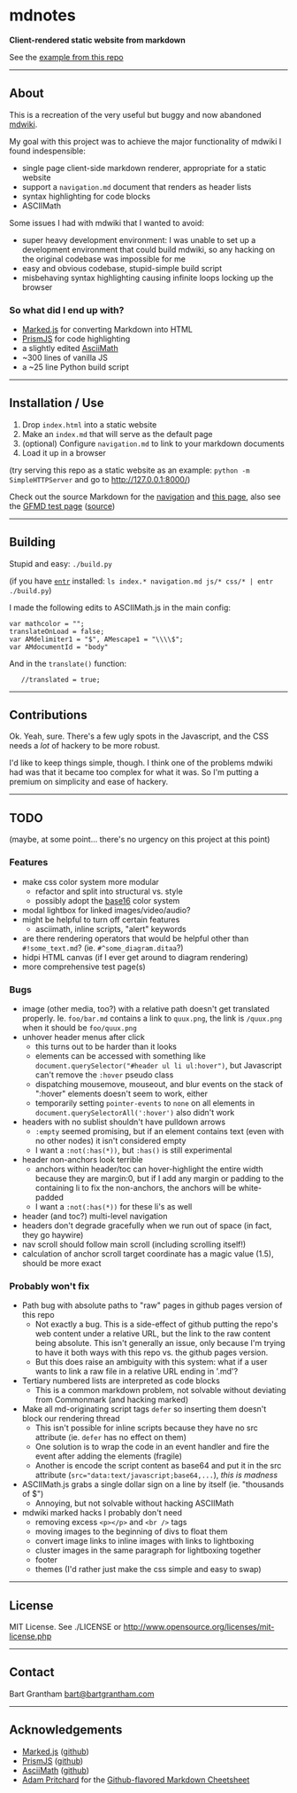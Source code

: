 # mdnotes

**Client-rendered static website from markdown**

See the [example from this repo](https://bartgrantham.github.io/mdnotes/)


- - - -

## About

This is a recreation of the very useful but buggy and now abandoned [mdwiki](https://github.com/Dynalon/mdwiki/).

My goal with this project was to achieve the major functionality of mdwiki I found indespensible:

- single page client-side markdown renderer, appropriate for a static website
- support a `navigation.md` document that renders as header lists
- syntax highlighting for code blocks
- ASCIIMath

Some issues I had with mdwiki that I wanted to avoid:

- super heavy development environment: I was unable to set up a development environment that could build mdwiki, so any hacking on the original codebase was impossible for me
- easy and obvious codebase, stupid-simple build script
- misbehaving syntax highlighting causing infinite loops locking up the browser

### So what did I end up with?

* [Marked.js](https://marked.js.org) for converting Markdown into HTML
* [PrismJS](https://prismjs.com/index.html) for code highlighting
* a slightly edited [AsciiMath](http://asciimath.org/)
* ~300 lines of vanilla JS
* a ~25 line Python build script


- - - -

## Installation / Use

1. Drop `index.html` into a static website
2. Make an `index.md` that will serve as the default page
3. (optional) Configure `navigation.md` to link to your markdown documents
4. Load it up in a browser

(try serving this repo as a static website as an example: `python -m SimpleHTTPServer` and go to http://127.0.0.1:8000/)

Check out the source Markdown for the [navigation](/navigation.md) and [this page](/index.md), also see the [GFMD test page](test/GFMD.md) ([source](/test/GFMD.md))


- - - -

## Building

Stupid and easy: `./build.py`

(if you have [`entr`](http://eradman.com/entrproject/) installed: `ls index.* navigation.md js/* css/* | entr ./build.py`)

I made the following edits to ASCIIMath.js in the main config:

```
var mathcolor = "";
translateOnLoad = false;
var AMdelimiter1 = "$", AMescape1 = "\\\\$";
var AMdocumentId = "body"
```

And in the `translate()` function:
```
   //translated = true;
```


- - - -

## Contributions

Ok.  Yeah, sure.  There's a few ugly spots in the Javascript, and the CSS needs a _lot_ of hackery to be more robust.

I'd like to keep things simple, though.  I think one of the problems mdwiki had was that it became too complex for what it was.  So I'm putting a premium on simplicity and ease of hackery.


- - - -

## TODO

(maybe, at some point... there's no urgency on this project at this point)

### Features

- make css color system more modular
    - refactor and split into structural vs. style
    - possibly adopt the [base16](https://github.com/chriskempson/base16) color system
- modal lightbox for linked images/video/audio?
- might be helpful to turn off certain features
    - asciimath, inline scripts, "alert" keywords
- are there rendering operators that would be helpful other than `#!some_text.md`?  (ie. `#^some_diagram.ditaa`?)
- hidpi HTML canvas (if I ever get around to diagram rendering)
- more comprehensive test page(s)

### Bugs

- image (other media, too?) with a relative path doesn't get translated properly.  Ie. `foo/bar.md` contains a link to `quux.png`, the link is `/quux.png` when it should be `foo/quux.png`
- unhover header menus after click
    - this turns out to be harder than it looks
    - elements can be accessed with something like `document.querySelector("#header ul li ul:hover")`, but Javascript can't remove the `:hover` pseudo class
    - dispatching mousemove, mouseout, and blur events on the stack of ":hover" elements doesn't seem to work, either
    - temporarily setting `pointer-events` to `none` on all elements in `document.querySelectorAll(':hover')` also didn't work
- headers with no sublist shouldn't have pulldown arrows
    - `:empty` seemed promising, but if an element contains text (even with no other nodes) it isn't considered empty
    - I want a `:not(:has(*))`, but `:has()` is still experimental
- header non-anchors look terrible
    - anchors within header/toc can hover-highlight the entire width because they are margin:0, but if I add any margin or padding to the containing li to fix the non-anchors, the anchors will be white-padded
    - I want a `:not(:has(*))` for these li's as well
- header (and toc?) multi-level navigation
- headers don't degrade gracefully when we run out of space (in fact, they go haywire)
- nav scroll should follow main scroll (including scrolling itself!)
- calculation of anchor scroll target coordinate has a magic value (1.5), should be more exact

### Probably won't fix

- Path bug with absolute paths to "raw" pages in github pages version of this repo
    - Not exactly a bug.  This is a side-effect of github putting the repo's web content under a relative URL, but the link to the raw content being absolute.  This isn't generally an issue, only because I'm trying to have it both ways with this repo vs. the github pages version.
    - But this does raise an ambiguity with this system: what if a user wants to link a raw file in a relative URL ending in '.md'?
- Tertiary numbered lists are interpreted as code blocks
    - This is a common markdown problem, not solvable without deviating from Commonmark (and hacking marked)
- Make all md-originating script tags `defer` so inserting them doesn't block our rendering thread
    - This isn't possible for inline scripts because they have no src attribute (ie. `defer` has no effect on them)
    - One solution is to wrap the code in an event handler and fire the event after adding the elements (fragile)
    - Another is encode the script content as base64 and put it in the src attribute (`src="data:text/javascript;base64,...`), _this is madness_
- ASCIIMath.js grabs a single dollar sign on a line by itself (ie. "thousands of $")
    - Annoying, but not solvable without hacking ASCIIMath
- mdwiki marked hacks I probably don't need
    - removing excess `<p></p>` and `<br />` tags
    - moving images to the beginning of divs to float them
    - convert image links to inline images with links to lightboxing
    - cluster images in the same paragraph for lightboxing together
    - footer
    - themes (I'd rather just make the css simple and easy to swap)



- - - -

## License

MIT License. See ./LICENSE or http://www.opensource.org/licenses/mit-license.php


- - - -

## Contact

Bart Grantham <bart@bartgrantham.com>

- - - -

## Acknowledgements

* [Marked.js](https://marked.js.org) ([github](https://github.com/markedjs/marked))
* [PrismJS](https://prismjs.com/index.html) ([github](https://github.com/PrismJS/prism/))
* [AsciiMath](http://asciimath.org/) ([github](https://github.com/asciimath/asciimathml))
* [Adam Pritchard](https://github.com/adam-p) for the [Github-flavored Markdown Cheetsheet](https://github.com/adam-p/markdown-here/wiki/Markdown-Cheatsheet)
